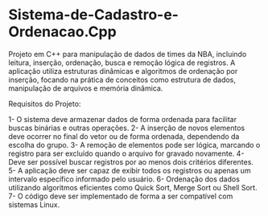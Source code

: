 # Sistema-de-Cadastro-e-Ordenacao.Cpp
Projeto em C++ para manipulação de dados de times da NBA, incluindo leitura, inserção, ordenação, busca e remoção lógica de registros. A aplicação utiliza estruturas dinâmicas e algoritmos de ordenação por inserção, focando na prática de conceitos como estrutura de dados, manipulação de arquivos e memória dinâmica.

Requisitos do Projeto:

1- O sistema deve armazenar dados de forma ordenada para facilitar buscas binárias e outras operações.
2- A inserção de novos elementos deve ocorrer no final do vetor ou de forma ordenada, dependendo da escolha do grupo.
3- A remoção de elementos pode ser lógica, marcando o registro para ser excluído quando o arquivo for gravado novamente.
4- Deve ser possível buscar registros por ao menos dois critérios diferentes.
5- A aplicação deve ser capaz de exibir todos os registros ou apenas um intervalo específico informado pelo usuário.
6- Ordenação dos dados utilizando algoritmos eficientes como Quick Sort, Merge Sort ou Shell Sort.
7- O código deve ser implementado de forma a ser compatível com sistemas Linux.
